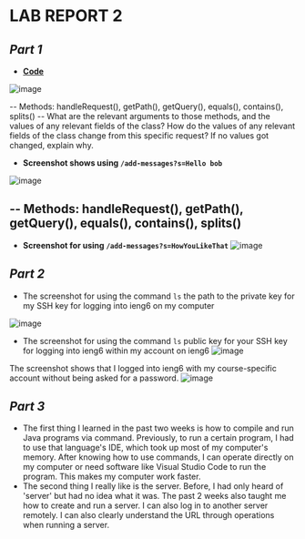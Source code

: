 # **LAB REPORT 2**

## ***Part 1***
- [**Code**](https://maynhile13105.github.io/CSE15L-LabReport2/StringServer.java)

![image](https://github.com/maynhile13105/CSE15L-LabReport2/assets/146885739/872ddcca-f444-45df-869d-40a6d0ec4b15)

-- Methods: handleRequest(), getPath(), getQuery(), equals(), contains(), splits()
-- What are the relevant arguments to those methods, and the values of any relevant fields of the class?
How do the values of any relevant fields of the class change from this specific request? If no values got changed, explain why.
- **Screenshot shows using `/add-messages?s=Hello bob`**
  
![image](https://github.com/maynhile13105/CSE15L-LabReport2/assets/146885739/190b5d9d-e53d-40e0-a6e8-477545fe8af5)

-- Methods: handleRequest(), getPath(), getQuery(), equals(), contains(), splits()
-- 
- **Screenshot for using `/add-messages?s=HowYouLikeThat`**
![image](https://github.com/maynhile13105/CSE15L-LabReport2/assets/146885739/b8a55ee4-e645-4f27-a9e3-ee02c1e35b3f)

## ***Part 2***
- The screenshot for using the command `ls` the path to the private key for my SSH key for logging into ieng6 on my computer

![image](https://github.com/maynhile13105/CSE15L-LabReport2/assets/146885739/fe8041b7-9d95-4e83-ac62-bc8c0ab7c71b)

- The screenshot for using the command `ls`  public key for your SSH key for logging into ieng6 within my account on ieng6
![image](https://github.com/maynhile13105/CSE15L-LabReport2/assets/146885739/7ff80cb9-f128-4a07-a818-b30b4fcea311)

The screenshot shows that I logged into ieng6 with my course-specific account without being asked for a password.
![image](https://github.com/maynhile13105/CSE15L-LabReport2/assets/146885739/abffeaa3-47d7-4691-8b66-db7e266033fd)

## ***Part 3***
- The first thing I learned in the past two weeks is how to compile and run Java programs via command. Previously, to run a certain program, I had to use that language's IDE, which took up most of my computer's memory. After knowing how to use commands, I can operate directly on my computer or need software like Visual Studio Code to run the program. This makes my computer work faster.
- The second thing I really like is the server. Before, I had only heard of 'server' but had no idea what it was. The past 2 weeks also taught me how to create and run a server. I can also log in to another server remotely. I can also clearly understand the URL through operations when running a server.
